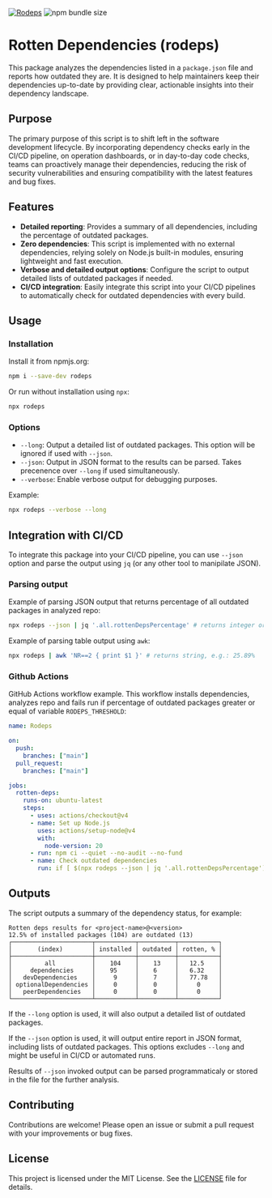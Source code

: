 [![Rodeps](https://github.com/vasser/rotten-deps/actions/workflows/rotten-deps.yml/badge.svg)](https://github.com/vasser/rotten-deps/actions/workflows/rotten-deps.yml) ![npm bundle size](https://img.shields.io/bundlephobia/minzip/rodeps)

# Rotten Dependencies (rodeps)

This package analyzes the dependencies listed in a `package.json` file and reports how outdated they are. It is designed to help maintainers keep their dependencies up-to-date by providing clear, actionable insights into their dependency landscape.

## Purpose

The primary purpose of this script is to shift left in the software development lifecycle. By incorporating dependency checks early in the CI/CD pipeline, on operation dashboards, or in day-to-day code checks, teams can proactively manage their dependencies, reducing the risk of security vulnerabilities and ensuring compatibility with the latest features and bug fixes.

## Features

- **Detailed reporting**: Provides a summary of all dependencies, including the percentage of outdated packages.
- **Zero dependencies**: This script is implemented with no external dependencies, relying solely on Node.js built-in modules, ensuring lightweight and fast execution.
- **Verbose and detailed output options**: Configure the script to output detailed lists of outdated packages if needed.
- **CI/CD integration**: Easily integrate this script into your CI/CD pipelines to automatically check for outdated dependencies with every build.

## Usage

### Installation

Install it from npmjs.org:

```sh
npm i --save-dev rodeps
```

Or run without installation using `npx`:

```sh
npx rodeps
```

### Options

- `--long`: Output a detailed list of outdated packages. This option will be ignored if used with `--json`.
- `--json`: Output in JSON format to the results can be parsed. Takes precenence over `--long` if used simultaneously.
- `--verbose`: Enable verbose output for debugging purposes.

Example:

```sh
npx rodeps --verbose --long
```

## Integration with CI/CD

To integrate this package into your CI/CD pipeline, you can use `--json` option and parse the output using `jq` (or any other tool to manipilate JSON).

### Parsing output

Example of parsing JSON output that returns percentage of all outdated packages in analyzed repo:

```sh
npx rodeps --json | jq '.all.rottenDepsPercentage' # returns integer or float, e.g.: 25.89
```

Example of parsing table output using `awk`:

```sh
npx rodeps | awk 'NR==2 { print $1 }' # returns string, e.g.: 25.89%
```

### Github Actions

GitHub Actions workflow example. This workflow installs dependencies, analyzes repo and fails run if percentage of outdated packages greater or equal of variable `RODEPS_THRESHOLD`:

```yaml
name: Rodeps

on:
  push:
    branches: ["main"]
  pull_request:
    branches: ["main"]

jobs:
  rotten-deps:
    runs-on: ubuntu-latest
    steps:
      - uses: actions/checkout@v4
      - name: Set up Node.js
        uses: actions/setup-node@v4
        with:
          node-version: 20
      - run: npm ci --quiet --no-audit --no-fund
      - name: Check outdated dependencies
        run: if [ $(npx rodeps --json | jq '.all.rottenDepsPercentage') -ge {{ vars.RODEPS_THRESHOLD }} ]; then exit 1; fi
```

## Outputs

The script outputs a summary of the dependency status, for example:

```
Rotten deps results for <project-name>@<version>
12.5% of installed packages (104) are outdated (13)
┌──────────────────────┬───────────┬──────────┬───────────┐
│       (index)        │ installed │ outdated │ rotten, % │
├──────────────────────┼───────────┼──────────┼───────────┤
│         all          │    104    │    13    │   12.5    │
│     dependencies     │    95     │    6     │   6.32    │
│   devDependencies    │     9     │    7     │   77.78   │
│ optionalDependencies │     0     │    0     │     0     │
│   peerDependencies   │     0     │    0     │     0     │
└──────────────────────┴───────────┴──────────┴───────────┘
```

If the `--long` option is used, it will also output a detailed list of outdated packages.

If the `--json` option is used, it will output entire report in JSON format, including lists of outdated packages. This options excludes `--long` and might be useful in CI/CD or automated runs.

Results of `--json` invoked output can be parsed programmaticaly or stored in the file for the further analysis.

## Contributing

Contributions are welcome! Please open an issue or submit a pull request with your improvements or bug fixes.

## License

This project is licensed under the MIT License. See the [LICENSE](LICENSE) file for details.
